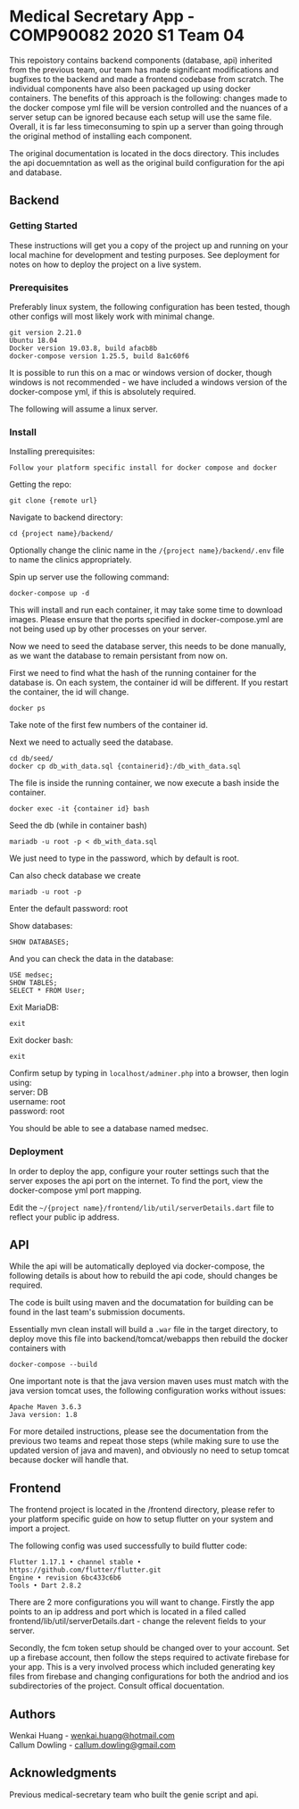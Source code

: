 
# Medical Secretary App - COMP90082 2020 S1 Team 04

This repoistory contains backend components (database, api) inherited from the previous team, our team has made significant modifications and bugfixes to the backend and made a frontend codebase from scratch. The individual components have also been packaged up using docker containers. The benefits of this approach is the following: changes made to the docker compose yml file will be version controlled and the nuances of a server setup can be ignored because each setup will use the same file. Overall, it is far less timeconsuming to spin up a server than going through the original method of installing each component.  

The original documentation is located in the docs directory. This includes the api docuemntation as well as the original build configuration for the api and database.

## Backend

### Getting Started

These instructions will get you a copy of the project up and running on your local machine for development and testing purposes. See deployment for notes on how to deploy the project on a live system.  

### Prerequisites

Preferably linux system, the following configuration has been tested, though other configs will most likely work with minimal change.  

```
git version 2.21.0
Ubuntu 18.04
Docker version 19.03.8, build afacb8b
docker-compose version 1.25.5, build 8a1c60f6
```

It is possible to run this on a mac or windows version of docker, though windows is not recommended - we have included a windows version of the docker-compose yml, if this is absolutely required.  

The following will assume a linux server.

### Install

Installing prerequisites:  

```
Follow your platform specific install for docker compose and docker
```

Getting the repo:  

```
git clone {remote url}
```

Navigate to backend directory:  

```
cd {project name}/backend/
```

Optionally change the clinic name in the ```/{project name}/backend/.env``` file to name the clinics appropriately.  

Spin up server use the following command:  

```
docker-compose up -d
```

This will install and run each container, it may take some time to download images. Please ensure that the ports specified in docker-compose.yml are not being used up by other processes on your server.  

Now we need to seed the database server, this needs to be done manually, as we want the database to remain persistant from now on.  

First we need to find what the hash of the running container for the database is. On each system, the container id will be different. If you restart the container, the id will change.  

```
docker ps
```

Take note of the first few numbers of the container id.  

Next we need to actually seed the database.  

```
cd db/seed/
docker cp db_with_data.sql {containerid}:/db_with_data.sql
```

The file is inside the running container, we now execute a bash inside the container.  

```
docker exec -it {container id} bash
```

Seed the db (while in container bash)  

```
mariadb -u root -p < db_with_data.sql
```

We just need to type in the password, which by default is root.  

Can also check database we create  

```
mariadb -u root -p
```

Enter the default password: root  

Show databases:  

```
SHOW DATABASES;
```

And you can check the data in the database:  

```
USE medsec;
SHOW TABLES;
SELECT * FROM User;
```

Exit MariaDB:  

```
exit
```

Exit docker bash:  

```
exit
```

Confirm setup by typing in ```localhost/adminer.php``` into a browser, then login using:  
server: DB  
username: root  
password: root  

You should be able to see a database named medsec.  

### Deployment

In order to deploy the app, configure your router settings such that the server exposes the api port on the internet. To find the port, view the docker-compose yml port mapping.  

Edit the ```~/{project name}/frontend/lib/util/serverDetails.dart``` file to reflect your public ip address.  

## API

While the api will be automatically deployed via docker-compose, the following details is about how to rebuild the api code, should changes be required.  

The code is built using maven and the documatation for building can be found in the last team's submission documents.  

Essentially mvn clean install will build a ```.war``` file in the target directory, to deploy move this file into backend/tomcat/webapps then rebuild the docker containers with  

```
docker-compose --build
```

One important note is that the java version maven uses must match with the java version tomcat uses, the following configuration works without issues:  

```
Apache Maven 3.6.3
Java version: 1.8
```

For more detailed instructions, please see the documentation from the previous two teams and repeat those steps (while making sure to use the updated version of java and maven), and obviously no need to setup tomcat because docker will handle that.  

## Frontend

The frontend project is located in the /frontend directory, please refer to your platform specific guide on how to setup flutter on your system and import a project.  

The following config was used successfully to build flutter code:  

```
Flutter 1.17.1 • channel stable • https://github.com/flutter/flutter.git
Engine • revision 6bc433c6b6
Tools • Dart 2.8.2
```

There are 2 more configurations you will want to change. Firstly the app points to an ip address and port which is located in a filed called frontend/lib/util/serverDetails.dart - change the relevent fields to your server.  

Secondly, the fcm token setup should be changed over to your account. Set up a firebase account, then follow the steps required to activate firebase for your app. This is a very involved process which included generating key files from firebase and changing configurations for both the andriod and ios subdirectories of the project. Consult offical docuentation.  

## Authors

Wenkai Huang - wenkai.huang@hotmail.com  
Callum Dowling - callum.dowling@gmail.com

## Acknowledgments

Previous medical-secretary team who built the genie script and api.